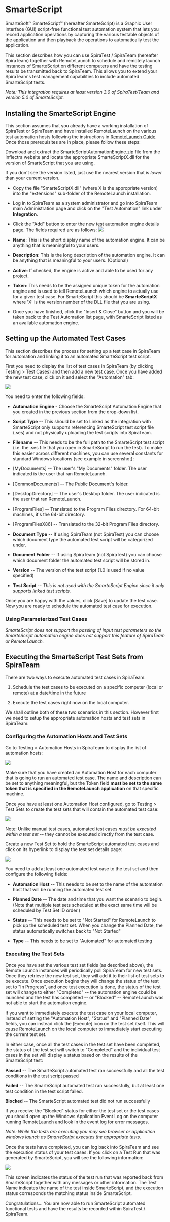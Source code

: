 # SmarteScript

SmarteSoft™ SmarteScript™ (hereafter SmarteScript) is a Graphic User
Interface (GUI) script-free functional test automation system that lets
you record application operations by capturing the various testable
objects of the application and then playback the operations to
automatically test the application.

This section describes how you can use SpiraTest / SpiraTeam (hereafter
SpiraTeam) together with RemoteLaunch to schedule and remotely launch
instances of SmarteScript on different computers and have the testing
results be transmitted back to SpiraTeam. This allows you to extend your
SpiraTeam's test management capabilities to include automated
SmarteScript tests.

*Note: This integration requires at least version 3.0 of SpiraTest/Team
and version 5.0 of SmarteScript.*

## Installing the SmarteScript Engine

This section assumes that you already have a working installation of
SpiraTest or SpiraTeam and have installed RemoteLaunch on the various
test automation hosts following the instructions in [RemoteLaunch Guide](../RemoteLaunch-Guide/).
Once those prerequisites are in place, please follow these steps:

Download and extract the SmarteScriptAutomationEngine.zip
file from the Inflectra website and locate the appropriate
SmarteScriptX.dll for the version of SmarteScript that you are using.

If you don't see the version listed, just use the nearest version that
is *lower* than your current version.

-   Copy the file "SmarteScriptX.dll" (where X is the appropriate version) into the "extensions" sub-folder of the RemoteLaunch installation.

-   Log in to SpiraTeam as a system administrator and go into SpiraTeam
main Administration page and click on the "Test Automation" link
under **Integration**.

-   Click the "Add" button to enter the new test automation engine
details page. The fields required are as follows:
![](img/SmarteScript_29.png)




-   **Name**: This is the short display name of the automation
engine. It can be anything that is meaningful to your users.

-   **Description**: This is the long description of the automation
engine. It can be anything that is meaningful to your users.
(Optional)

-   **Active**: If checked, the engine is active and able to be used
for any project.

-   **Token**: This needs to be the assigned unique token for the
automation engine and is used to tell RemoteLaunch which engine
to actually use for a given test case. For SmarteScript this
should be **SmarteScriptX** where 'X' is the version number of
the DLL file that you are using.

-   Once you have finished, click the "Insert & Close" button and you
will be taken back to the Test Automation list page, with
SmarteScript listed as an available automation engine.

## Setting up the Automated Test Cases

This section describes the process for setting up a test case in
SpiraTeam for automation and linking it to an automated SmarteScript
test script.

First you need to display the list of test cases in SpiraTeam (by
clicking Testing \> Test Cases) and then add a new test case. Once you
have added the new test case, click on it and select the "Automation"
tab:

![](img/SmarteScript_30.png)




You need to enter the following fields:

- **Automation Engine** - Choose the SmarteScript Automation Engine that
you created in the previous section from the drop-down list.

- **Script Type** -- This should be set to Linked as the integration with
SmarteScript only supports referencing SmarteScript test script file
(.ses) and not physically uploading the test scripts into SpiraTeam.

- **Filename** -- This needs to be the full path to the SmarteScript test
script (i.e. the .ses file that you open in SmarteScript to run the
test). To make this easier across different machines, you can use
several constants for standard Windows locations (see example in
screenshot):

- \[MyDocuments\] -- The user's "My Documents" folder. The user indicated
is the user that ran RemoteLaunch.

- \[CommonDocuments\] -- The Public Document's folder.

- \[DesktopDirectory\] -- The user's Desktop folder. The user indicated is
the user that ran RemoteLaunch.

- \[ProgramFiles\] -- Translated to the Program Files directory. For
64-bit machines, it's the 64-bit directory.

- \[ProgramFilesX86\] -- Translated to the 32-bit Program Files directory.

- **Document Type** -- If using SpiraTeam (not SpiraTest) you can choose
which document type the automated test script will be categorized under.

- **Document Folder** -- If using SpiraTeam (not SpiraTest) you can choose
which document folder the automated test script will be stored in.

- **Version** -- The version of the test script (1.0 is used if no value
specified)

- **Test Script** -- *This is not used with the SmarteScript Engine since
it only supports linked test scripts.*

Once you are happy with the values, click \[Save\] to update the test
case. Now you are ready to schedule the automated test case for
execution.

### Using Parameterized Test Cases

*SmarteScript does not support the passing of input test parameters so
the SmarteScript automation engine does not support this feature of
SpiraTeam or RemoteLaunch.*

## Executing the SmarteScript Test Sets from SpiraTeam

There are two ways to execute automated test cases in SpiraTeam:

1.  Schedule the test cases to be executed on a specific computer (local
or remote) at a date/time in the future

2.  Execute the test cases right now on the local computer.

We shall outline both of these two scenarios in this section. However
first we need to setup the appropriate automation hosts and test sets in
SpiraTeam:

### Configuring the Automation Hosts and Test Sets

Go to Testing \> Automation Hosts in SpiraTeam to display the list of
automation hosts:

![](img/SmarteScript_15.png)




Make sure that you have created an Automation Host for each computer
that is going to run an automated test case. The name and description
can be set to anything meaningful, but the Token field **must be set to
the same token that is specified in the RemoteLaunch application** on
that specific machine.

Once you have at least one Automation Host configured, go to Testing \>
Test Sets to create the test sets that will contain the automated test
case:

![](img/SmarteScript_31.png)




Note: Unlike manual test cases, automated test cases *must be executed
within a test set* -- they cannot be executed directly from the test
case.

Create a new Test Set to hold the SmarteScript automated test cases and
click on its hyperlink to display the test set details page:

![](img/SmarteScript_32.png)




You need to add at least one automated test case to the test set and
then configure the following fields:

-   **Automation Host** -- This needs to be set to the name of the
automation host that will be running the automated test set.

-   **Planned Date** -- The date and time that you want the scenario to
begin. (Note that multiple test sets scheduled at the exact same
time will be scheduled by Test Set ID order.)

-   **Status** -- This needs to be set to "Not Started" for RemoteLaunch
to pick up the scheduled test set. When you change the Planned Date,
the status automatically switches back to "Not Started"

-   **Type** -- This needs to be set to "Automated" for automated
testing

### Executing the Test Sets

Once you have set the various test set fields (as described above), the
Remote Launch instances will periodically poll SpiraTeam for new test
sets. Once they retrieve the new test set, they will add it to their
list of test sets to be execute. Once execution begins they will change
the status of the test set to "In Progress", and once test execution is
done, the status of the test set will change to either "Completed" --
the automation engine could be launched and the test has completed -- or
"Blocked" -- RemoteLaunch was not able to start the automation engine.

If you want to immediately execute the test case on your local computer,
instead of setting the "Automation Host", "Status" and "Planned Date"
fields, you can instead click the \[Execute\] icon on the test set
itself. This will cause RemoteLaunch on the local computer to
immediately start executing the current test set.

In either case, once all the test cases in the test set have been
completed, the status of the test set will switch to "Completed" and the
individual test cases in the set will display a status based on the
results of the SmarteScript test:

**Passed** -- The SmarteScript automated test ran successfully and all
the test conditions in the test script passed

**Failed** -- The SmarteScript automated test ran successfully, but at
least one test condition in the test script failed.

**Blocked** -- The SmarteScript automated test did not run successfully

If you receive the "Blocked" status for either the test set or the test
cases you should open up the Windows Application Event Log on the
computer running RemoteLaunch and look in the event log for error
messages.

*Note: While the tests are executing you may see browser or application
windows launch as SmarteScript executes the appropriate tests.*

Once the tests have completed, you can log back into SpiraTeam and see
the execution status of your test cases. If you click on a Test Run that
was generated by SmarteScript, you will see the following information:

![](img/SmarteScript_33.png)




This screen indicates the status of the test run that was reported back
from SmarteScript together with any messages or other information. The
Test Name indicates the name of the test inside SmarteScript, and the
execution status corresponds the matching status inside SmarteScript.

Congratulations... You are now able to run SmarteScript automated
functional tests and have the results be recorded within SpiraTest /
SpiraTeam.

